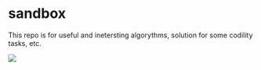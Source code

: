 sandbox
====
This repo is for useful and inetersting algorythms, solution for some codility tasks, etc.

<img src="https://ga-beacon.appspot.com/UA-55987200-1/puzzles/README" />
